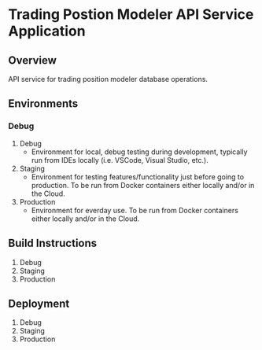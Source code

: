﻿# Trading Postion Modeler API Service Application
## Overview
API service for trading position modeler database operations.
## Environments
### Debug
1. Debug
    - Environment for local, debug testing during development, typically run from IDEs locally (i.e. VSCode, Visual Studio, etc.).
2. Staging
    - Environment for testing features/functionality just before going to production. To be run from Docker containers either locally and/or in the Cloud.
3. Production
    - Environment for everday use. To be run from Docker containers either locally and/or in the Cloud.
## Build Instructions
1. Debug
2. Staging
3. Production
## Deployment
1. Debug
2. Staging
3. Production
